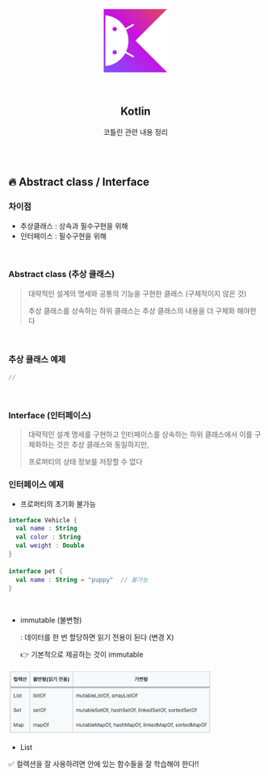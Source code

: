<div align="center">
  <p>
    <img src="../README.assets/kotlin-hero.png">
  </p>
  <br>
  <h2>Kotlin</h2>
  <p>코틀린 관련 내용 정리</p>
  <br>
  <br>
</div>

## 🔥 Abstract class / Interface

### 차이점

- 추상클래스 : 상속과 필수구현을 위해
- 인터페이스 : 필수구현을 위해

<br>

### Abstract class (추상 클래스)

> 대략적인 설계의 명세와 공통의 기능을 구현한 클래스 (구체적이지 않은 것)
>
> 추상 클래스를 상속하는 하위 클래스는 추상 클래스의 내용을 더 구체화 해야한다

<br>

### 추상 클래스 예제

```kotlin
// 

```

<br>

### Interface (인터페이스)

> 대략적인 설계 명세를 구현하고 인터페이스를 상속하는 하위 클래스에서 이를 구체화하는 것은 추상 클래스와 동일하지만, 
>
> 프로퍼티의 상태 정보를 저장할 수 없다

### 인터페이스 예제

- 프로퍼티의 초기화 불가능

```kotlin
interface Vehicle {
  val name : String
  val color : String
  val weight : Double
}

interface pet {
  val name : String = "puppy"  // 불가능
}
```

<br>



- immutable (불변형)

  : 데이터를 한 번 할당하면 읽기 전용이 된다 (변경 X)

  👉 기본적으로 제공하는 것이 immutable

<img src="../README.assets/collection.png" alt="collection" align="center" width="80%" />

- List

✅ 컬렉션을 잘 사용하려면 안에 있는 함수들을 잘 학습해야 한다!!
